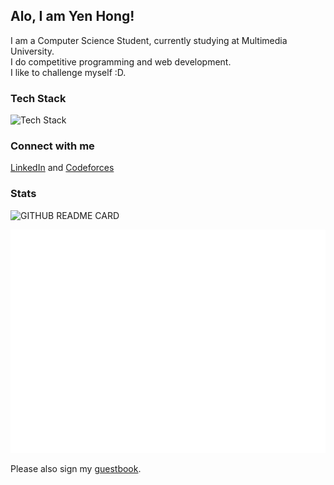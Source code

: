 ## Alo, I am Yen Hong!

I am a Computer Science Student, currently studying at Multimedia University.  <br>
I do competitive programming and web development. <br>
I like to challenge myself :D. <br>

### Tech Stack

![Tech Stack](https://skillicons.dev/icons?i=cpp,py,js,html,css,react,redux,nodejs,firebase,java,git,vim)

### Connect with me

[LinkedIn](https://www.linkedin.com/in/wong-yen-hong/) and [Codeforces](https://codeforces.com/profile/wyhong3103)

### Stats

![GITHUB README CARD](https://github-readme-stats.vercel.app/api?username=wyhong3103&show_icons=true&theme=transparent&rank_icon=github)

![CF README CARD](https://raw.githubusercontent.com/wyhong3103/cf-stats/main/output/light_card.svg#gh-dark-mode-only)

Please also sign my [guestbook](https://gist.github.com/wyhong3103/e804c37d33c220a8a373e7246440b499).
